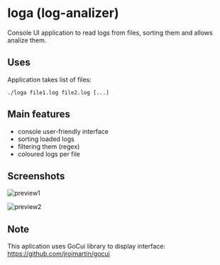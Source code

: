 # loga (log-analizer)
Console UI application to read logs from files, sorting them and allows analize them.

## Uses
Application takes list of files:
```
./loga file1.log file2.log [...]
```
## Main features
* console user-friendly interface
* sorting loaded logs
* filtering them (regex)
* coloured logs per file

## Screenshots

![preview1](https://user-images.githubusercontent.com/39051624/61814414-55b03380-ae48-11e9-9553-68855790a961.png)

![preview2](https://user-images.githubusercontent.com/39051624/61815992-b9882b80-ae4b-11e9-9361-51a516b9c63a.png)


## Note
This aplication uses GoCui library to display interface: https://github.com/jroimartin/gocui

